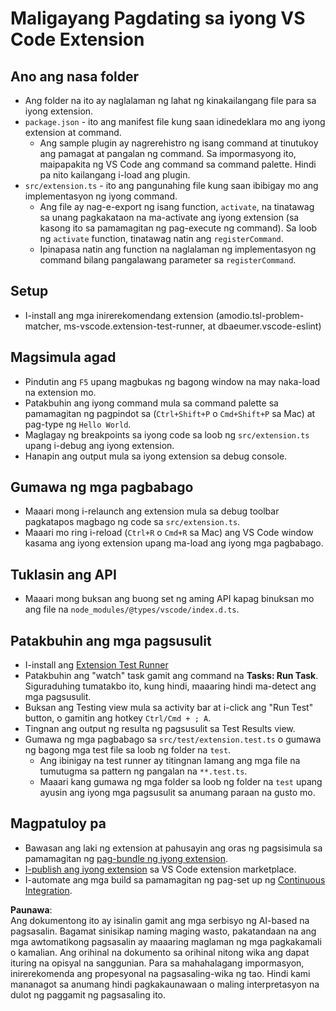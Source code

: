 # Maligayang Pagdating sa iyong VS Code Extension

## Ano ang nasa folder

* Ang folder na ito ay naglalaman ng lahat ng kinakailangang file para sa iyong extension.
* `package.json` - ito ang manifest file kung saan idinedeklara mo ang iyong extension at command.
  * Ang sample plugin ay nagrerehistro ng isang command at tinutukoy ang pamagat at pangalan ng command. Sa impormasyong ito, maipapakita ng VS Code ang command sa command palette. Hindi pa nito kailangang i-load ang plugin.
* `src/extension.ts` - ito ang pangunahing file kung saan ibibigay mo ang implementasyon ng iyong command.
  * Ang file ay nag-e-export ng isang function, `activate`, na tinatawag sa unang pagkakataon na ma-activate ang iyong extension (sa kasong ito sa pamamagitan ng pag-execute ng command). Sa loob ng `activate` function, tinatawag natin ang `registerCommand`.
  * Ipinapasa natin ang function na naglalaman ng implementasyon ng command bilang pangalawang parameter sa `registerCommand`.

## Setup

* I-install ang mga inirerekomendang extension (amodio.tsl-problem-matcher, ms-vscode.extension-test-runner, at dbaeumer.vscode-eslint)

## Magsimula agad

* Pindutin ang `F5` upang magbukas ng bagong window na may naka-load na extension mo.
* Patakbuhin ang iyong command mula sa command palette sa pamamagitan ng pagpindot sa (`Ctrl+Shift+P` o `Cmd+Shift+P` sa Mac) at pag-type ng `Hello World`.
* Maglagay ng breakpoints sa iyong code sa loob ng `src/extension.ts` upang i-debug ang iyong extension.
* Hanapin ang output mula sa iyong extension sa debug console.

## Gumawa ng mga pagbabago

* Maaari mong i-relaunch ang extension mula sa debug toolbar pagkatapos magbago ng code sa `src/extension.ts`.
* Maaari mo ring i-reload (`Ctrl+R` o `Cmd+R` sa Mac) ang VS Code window kasama ang iyong extension upang ma-load ang iyong mga pagbabago.

## Tuklasin ang API

* Maaari mong buksan ang buong set ng aming API kapag binuksan mo ang file na `node_modules/@types/vscode/index.d.ts`.

## Patakbuhin ang mga pagsusulit

* I-install ang [Extension Test Runner](https://marketplace.visualstudio.com/items?itemName=ms-vscode.extension-test-runner)
* Patakbuhin ang "watch" task gamit ang command na **Tasks: Run Task**. Siguraduhing tumatakbo ito, kung hindi, maaaring hindi ma-detect ang mga pagsusulit.
* Buksan ang Testing view mula sa activity bar at i-click ang "Run Test" button, o gamitin ang hotkey `Ctrl/Cmd + ; A`.
* Tingnan ang output ng resulta ng pagsusulit sa Test Results view.
* Gumawa ng mga pagbabago sa `src/test/extension.test.ts` o gumawa ng bagong mga test file sa loob ng folder na `test`.
  * Ang ibinigay na test runner ay titingnan lamang ang mga file na tumutugma sa pattern ng pangalan na `**.test.ts`.
  * Maaari kang gumawa ng mga folder sa loob ng folder na `test` upang ayusin ang iyong mga pagsusulit sa anumang paraan na gusto mo.

## Magpatuloy pa

* Bawasan ang laki ng extension at pahusayin ang oras ng pagsisimula sa pamamagitan ng [pag-bundle ng iyong extension](https://code.visualstudio.com/api/working-with-extensions/bundling-extension?WT.mc_id=aiml-137032-kinfeylo).
* [I-publish ang iyong extension](https://code.visualstudio.com/api/working-with-extensions/publishing-extension?WT.mc_id=aiml-137032-kinfeylo) sa VS Code extension marketplace.
* I-automate ang mga build sa pamamagitan ng pag-set up ng [Continuous Integration](https://code.visualstudio.com/api/working-with-extensions/continuous-integration?WT.mc_id=aiml-137032-kinfeylo).

**Paunawa**:  
Ang dokumentong ito ay isinalin gamit ang mga serbisyo ng AI-based na pagsasalin. Bagamat sinisikap naming maging wasto, pakatandaan na ang mga awtomatikong pagsasalin ay maaaring maglaman ng mga pagkakamali o kamalian. Ang orihinal na dokumento sa orihinal nitong wika ang dapat ituring na opisyal na sanggunian. Para sa mahahalagang impormasyon, inirerekomenda ang propesyonal na pagsasaling-wika ng tao. Hindi kami mananagot sa anumang hindi pagkakaunawaan o maling interpretasyon na dulot ng paggamit ng pagsasaling ito.